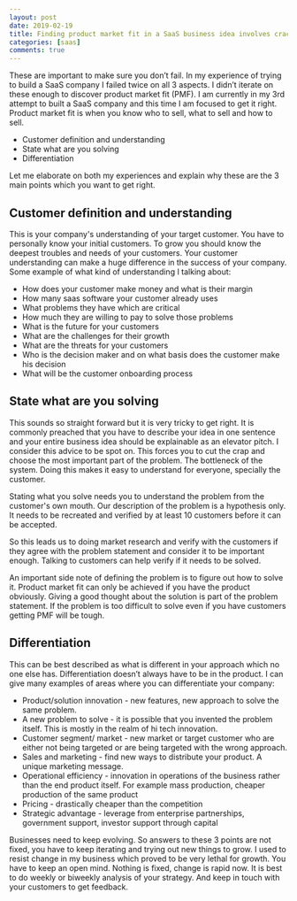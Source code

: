 ```yaml
---
layout: post
date: 2019-02-19
title: Finding product market fit in a SaaS business idea involves cracking 3 things
categories: [saas]
comments: true
---
```


These are important to make sure you don’t fail. In my experience of trying to build a SaaS company I failed twice on all 3 aspects. 
I didn’t iterate on these enough to discover product market fit (PMF). 
I am currently in my 3rd attempt to built a SaaS company and this time I am focused to get it right.
Product market fit is when you know who to sell, 
what to sell and how to sell.

* Customer definition and understanding
* State what are you solving
* Differentiation

Let me elaborate on both my experiences and explain why these are the 3 main points which you want to get right.

## Customer definition and understanding
This is your company's understanding of your target customer. 
You have to personally know your initial customers. 
To grow you should know the deepest troubles and needs of your customers. 
Your customer understanding can make a huge difference in the success of your company. 
Some example of what kind of understanding I talking about:
* How does your customer make money and what is their margin
* How many saas software your customer already uses
* What problems they have which are critical
* How much they are willing to pay to solve those problems
* What is the future for your customers
* What are the challenges for their growth
* What are the threats for your customers
* Who is the decision maker and on what basis does the customer make his decision
* What will be the customer onboarding process

## State what are you solving
This sounds so straight forward but it is very tricky to get right. 
It is commonly preached that you have to describe your idea in one sentence and your entire business idea 
should be explainable as an elevator pitch. I consider this advice to be spot on. This forces you to cut the crap and choose 
the most important part of the problem. The bottleneck of the system. Doing this makes it easy to understand for everyone, specially the customer.

Stating what you solve needs you to understand the problem from the customer's own mouth. 
Our description of the problem is a hypothesis only. 
It needs to be recreated and verified by at least 10 customers before it can be accepted.

So this leads us to doing market research and verify with the customers if they agree with 
the problem statement and consider it to be important enough. Talking to customers can help verify if it needs to be solved.

An important side note of defining the problem is to figure out how to solve it. 
Product market fit can only be achieved if you have the product obviously. 
Giving a good thought about the solution is part of the problem statement. 
If the problem is too difficult to solve even if you have customers getting PMF will be tough.

## Differentiation
This can be best described as what is different in your approach which no one else has. 
Differentiation doesn’t always have to be in the product. I can give many examples of areas where you can differentiate your company:
* Product/solution innovation - new features, new approach to solve the same problem.
* A new problem to solve - it is possible that you invented the problem itself. This is mostly in the realm of hi tech innovation.
* Customer segment/ market - new market or target customer who are either not being targeted or are being targeted with the wrong approach.
* Sales and marketing - find new ways to distribute your product. A unique marketing message.
* Operational efficiency - innovation in operations of the business rather than the end product itself. For example mass production, cheaper production of the same product
* Pricing - drastically cheaper than the competition
* Strategic advantage - leverage from enterprise partnerships, government support, investor support through capital

Businesses need to keep evolving. So answers to these 3 points are not fixed, 
you have to keep iterating and trying out new things to grow. 
I used to resist change in my business which proved to be very lethal for growth. 
You have to keep an open mind. Nothing is fixed, change is rapid now. 
It is best to do weekly or biweekly analysis of your strategy. And keep in touch with your customers to get feedback.
